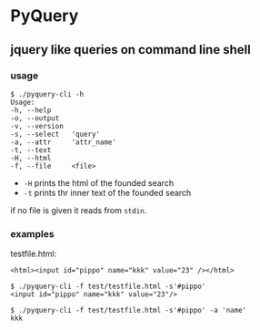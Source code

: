 # PyQuery

## jquery like queries on command line shell

### usage

```
$ ./pyquery-cli -h
Usage:
-h, --help
-o, --output
-v, --version
-s, --select   'query'
-a, --attr     'attr_name'
-t, --text
-H, --html
-f, --file     <file>
```

- `-H` prints the html of the founded search
- `-t` prints thr inner text of the founded search

if no file is given it reads from `stdin`.

### examples

testfile.html:
```
<html><input id="pippo" name="kkk" value="23" /></html>
```

```
$ ./pyquery-cli -f test/testfile.html -s'#pippo'
<input id="pippo" name="kkk" value="23"/>
```

```
$ ./pyquery-cli -f test/testfile.html -s'#pippo' -a 'name'
kkk
```
